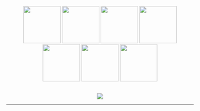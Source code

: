 <div align="center">
  <img height="100px" src="https://cdn.jsdelivr.net/gh/devicons/devicon/icons/photoshop/photoshop-line.svg"/>
  <img height="100px" src="https://cdn.jsdelivr.net/gh/devicons/devicon/icons/html5/html5-original.svg"/>
  <img height="100px" src="https://cdn.jsdelivr.net/gh/devicons/devicon/icons/css3/css3-original.svg"/>
  <img height="100px" src="https://cdn.jsdelivr.net/gh/devicons/devicon/icons/javascript/javascript-original.svg"/>
  <img height="100px" src="https://cdn.jsdelivr.net/gh/devicons/devicon/icons/react/react-original.svg"/>
  <img height="100px" src="https://cdn.jsdelivr.net/gh/devicons/devicon/icons/java/java-original.svg"/>
  <img height="100px" src="https://cdn.jsdelivr.net/gh/devicons/devicon/icons/python/python-original.svg"/> 
</div>

##

<div align="center">
  <img align="center" src="https://github-readme-stats.vercel.app/api/top-langs/?username=anaooz&layout=compact&theme=dracula"/>
</div>

---
